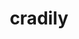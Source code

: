 ---
id: 346
title: cradily
types: [rock,grass]
image: https://raw.githubusercontent.com/PokeAPI/sprites/master/sprites/pokemon/346.png
---